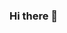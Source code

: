 ### Hi there 👋

<!--
**lansdys/Lansdys** is a ✨ _special_ ✨ repository because its `README.md` (this file) appears on your GitHub profile.

Here are some ideas to get you started:

- 🌱 I’m currently learning CS50, i'm on beginning of IT world
- 🤔 I’m looking for help with growing in IT worls. I belive that I can change my life and find new challenges in IT 
- 💬 Ask me about everything
-->
